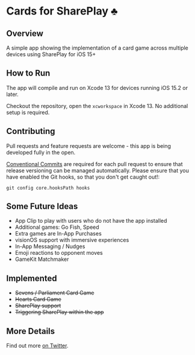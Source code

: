 # Cards for SharePlay ♣️
## Overview

A simple app showing the implementation of a card game across multiple devices using SharePlay for iOS 15+

## How to Run

The app will compile and run on Xcode 13 for devices running iOS 15.2 or later.

Checkout the repository, open the `xcworkspace` in Xcode 13. No additional setup is required.

## Contributing

Pull requests and feature requests are welcome - this app is being developed fully in the open.

[Conventional Commits](https://www.conventionalcommits.org/en/v1.0.0/) are required for each pull request to ensure that release versioning can be managed automatically.
Please ensure that you have enabled the Git hooks, so that you don't get caught out!:
```
git config core.hooksPath hooks
```

## Some Future Ideas
* App Clip to play with users who do not have the app installed
* Additional games: Go Fish, Speed
* Extra games are In-App Purchases
* visionOS support with immersive experiences
* In-App Messaging / Nudges
* Emoji reactions to opponent moves
* GameKit Matchmaker

## Implemented
* ~~Sevens / Parliament Card Game~~
* ~~Hearts Card Game~~
* ~~SharePlay support~~
* ~~Triggering SharePlay within the app~~

## More Details

Find out more [on Twitter](https://twitter.com/Oliver_Binns/status/1486082440670162945).
